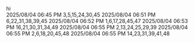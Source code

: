 hi<br>
2025/08/04 06:45 PM         3,5,15,24,30,45
2025/08/04 06:51 PM         6,22,31,38,39,45
2025/08/04 06:52 PM         1,6,17,28,45,47
2025/08/04 06:53 PM         16,21,30,31,34,49
2025/08/04 06:55 PM         2,13,24,25,29,39
2025/08/04 06:55 PM         2,6,18,20,45,48
2025/08/04 06:55 PM         14,23,31,39,41,48
